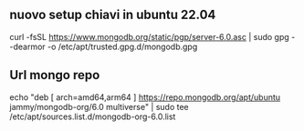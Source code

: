 ## nuovo setup chiavi in ubuntu 22.04

curl -fsSL https://www.mongodb.org/static/pgp/server-6.0.asc | sudo gpg --dearmor -o /etc/apt/trusted.gpg.d/mongodb.gpg

## Url mongo repo

echo "deb [ arch=amd64,arm64 ] https://repo.mongodb.org/apt/ubuntu jammy/mongodb-org/6.0 multiverse" | sudo tee /etc/apt/sources.list.d/mongodb-org-6.0.list
